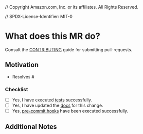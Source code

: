 // Copyright Amazon.com, Inc. or its affiliates. All Rights Reserved.

// SPDX-License-Identifier: MIT-0

# What does this MR do?

Consult the [CONTRIBUTING](../CONTRIBUTING.md#contributing-via-merge-requests) guide for submitting pull-requests.

<!-- A brief description of the change being made with this pull request. -->

## Motivation

<!-- Why are you submitting this pull request? -->

- Resolves #<issue-number>

### Checklist

- [ ] Yes, I have executed [tests](../CONTRIBUTING.md) successfully.
- [ ] Yes, I have updated the [docs](../CONTRIBUTING.md) for this change.
- [ ] Yes, [pre-commit hooks](../CONTRIBUTING.md) have been executed successfully.

## Additional Notes

<!-- Anything else we should know when reviewing? -->
